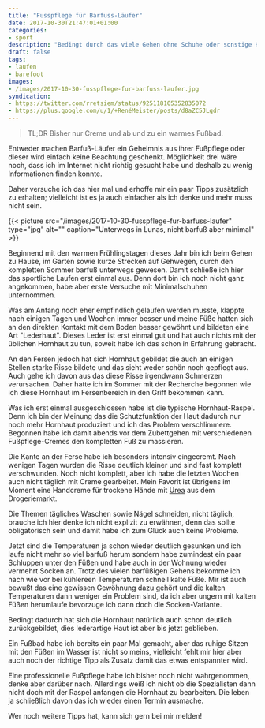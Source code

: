 ```yaml
---
title: "Fusspflege für Barfuss-Läufer"
date: 2017-10-30T21:47:01+01:00
categories:
- sport
description: "Bedingt durch das viele Gehen ohne Schuhe oder sonstige Hilfsmittel diesen Sommer haben meine Füße ordentlich gelitten. Die Suche nach einer Pflege…"
draft: false
tags:
- laufen
- barefoot
images:
- /images/2017-10-30-fusspflege-fur-barfuss-laufer.jpg
syndication:
- https://twitter.com/rretsiem/status/925118105352835072
- https://plus.google.com/u/1/+RenéMeister/posts/d8aZC5JLgdr
---
```


> TL;DR Bisher nur Creme und ab und zu ein warmes Fußbad.

Entweder machen Barfuß-Läufer ein Geheimnis aus ihrer Fußpflege oder dieser wird einfach keine Beachtung geschenkt. Möglichkeit drei wäre noch, dass ich im Internet nicht richtig gesucht habe und deshalb zu wenig Informationen finden konnte.

Daher versuche ich das hier mal und erhoffe mir ein paar Tipps zusätzlich zu erhalten; vielleicht ist es ja auch einfacher als ich denke und mehr muss nicht sein.

{{< picture src="/images/2017-10-30-fusspflege-fur-barfuss-laufer" type="jpg" alt="" caption="Unterwegs in Lunas, nicht barfuß aber minimal" >}}

Beginnend mit den warmen Frühlingstagen dieses Jahr bin ich beim Gehen zu Hause, im Garten sowie kurze Strecken auf Gehwegen, durch den kompletten Sommer barfuß unterwegs gewesen. Damit schließe ich hier das sportliche Laufen erst einmal aus. Denn dort bin ich noch nicht ganz angekommen, habe aber erste Versuche mit Minimalschuhen unternommen.

Was am Anfang noch eher empfindlich gelaufen werden musste, klappte nach einigen Tagen und Wochen immer besser und meine Füße hatten sich an den direkten Kontakt mit dem Boden besser gewöhnt und bildeten eine Art "Lederhaut". Dieses Leder ist erst einmal gut und hat auch nichts mit der üblichen Hornhaut zu tun, soweit habe ich das schon in Erfahrung gebracht.

An den Fersen jedoch hat sich Hornhaut gebildet die auch an einigen Stellen starke Risse bildete und das sieht weder schön noch gepflegt aus. Auch gehe ich davon aus das diese Risse irgendwann Schmerzen verursachen. Daher hatte ich im Sommer mit der Recherche begonnen wie ich diese Hornhaut im Fersenbereich in den Griff bekommen kann.

Was ich erst einmal ausgeschlossen habe ist die typische Hornhaut-Raspel. Denn ich bin der Meinung das die Schutzfunktion der Haut dadurch nur noch mehr Hornhaut produziert und ich das Problem verschlimmere. Begonnen habe ich damit abends vor dem Zubettgehen mit verschiedenen Fußpflege-Cremes den kompletten Fuß zu massieren.

Die Kante an der Ferse habe ich besonders intensiv eingecremt. Nach wenigen Tagen wurden die Risse deutlich kleiner und sind fast komplett verschwunden. Noch nicht komplett, aber ich habe die letzten Wochen auch nicht täglich mit Creme gearbeitet. Mein Favorit ist übrigens im Moment eine Handcreme für trockene Hände mit [Urea](https://de.wikipedia.org/wiki/Harnstoff) aus dem Drogeriemarkt.

Die Themen tägliches Waschen sowie Nägel schneiden, nicht täglich, brauche ich hier denke ich nicht explizit zu erwähnen, denn das sollte obligatorisch sein und damit habe ich zum Glück auch keine Probleme.

Jetzt sind die Temperaturen ja schon wieder deutlich gesunken und ich laufe nicht mehr so viel barfuß herum sondern habe zumindest ein paar Schluppen unter den Füßen und habe auch in der Wohnung wieder vermehrt Socken an. Trotz des vielen barfüßigen Gehens bekomme ich nach wie vor bei kühlereen Temperaturen schnell kalte Füße. Mir ist auch bewußt das eine gewissen Gewöhnung dazu gehört und die kalten Temperaturen dann weniger ein Problem sind, da ich aber ungern mit kalten Füßen herumlaufe bevorzuge ich dann doch die Socken-Variante.

Bedingt dadurch hat sich die Hornhaut natürlich auch schon deutlich zurückgebildet, dies lederartige Haut ist aber bis jetzt geblieben.

Ein Fußbad habe ich bereits ein paar Mal gemacht, aber das ruhige Sitzen mit den Füßen im Wasser ist nicht so meins, vielleicht fehlt mir hier aber auch noch der richtige Tipp als Zusatz damit das etwas entspannter wird.

Eine professionelle Fußpflege habe ich bisher noch nicht wahrgenommen, denke aber darüber nach. Allerdings weiß ich nicht ob die Spezialisten dann nicht doch mit der Raspel anfangen die Hornhaut zu bearbeiten. Die leben ja schließlich davon das ich wieder einen Termin ausmache.

Wer noch weitere Tipps hat, kann sich gern bei mir melden!